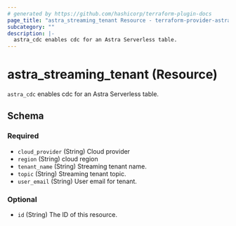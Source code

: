 ```yaml
---
# generated by https://github.com/hashicorp/terraform-plugin-docs
page_title: "astra_streaming_tenant Resource - terraform-provider-astra"
subcategory: ""
description: |-
  astra_cdc enables cdc for an Astra Serverless table.
---
```


# astra_streaming_tenant (Resource)

`astra_cdc` enables cdc for an Astra Serverless table.



<!-- schema generated by tfplugindocs -->
## Schema

### Required

- `cloud_provider` (String) Cloud provider
- `region` (String) cloud region
- `tenant_name` (String) Streaming tenant name.
- `topic` (String) Streaming tenant topic.
- `user_email` (String) User email for tenant.

### Optional

- `id` (String) The ID of this resource.


